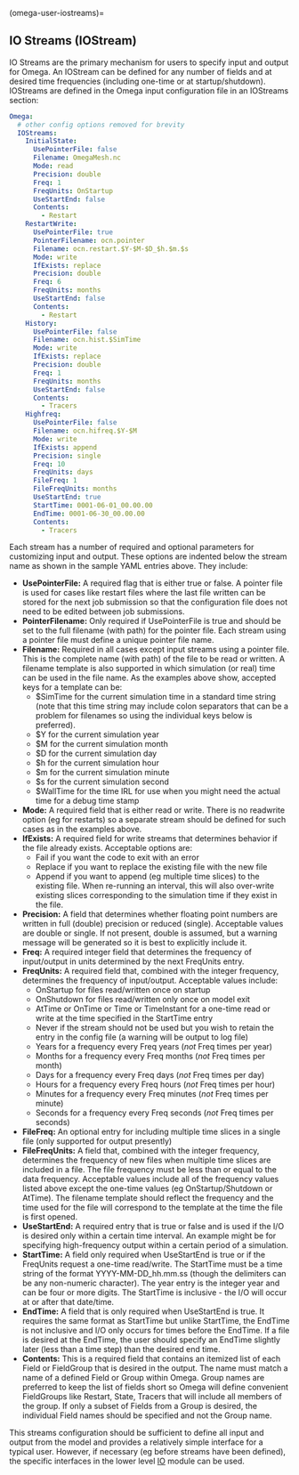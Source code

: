 <!--
© 2025. Triad National Security, LLC. All rights reserved.
This program was produced under U.S. Government contract 89233218CNA000001 for Los Alamos National Laboratory (LANL), which is operated by Triad National Security, LLC for the U.S. Department of Energy/National Nuclear Security Administration. All rights in the program are reserved by Triad National Security, LLC, and the U.S. Department of Energy/National Nuclear Security Administration. The Government is granted for itself and others acting on its behalf a nonexclusive, paid-up, irrevocable worldwide license in this material to reproduce, prepare. derivative works, distribute copies to the public, perform publicly and display publicly, and to permit others to do so.
-->

(omega-user-iostreams)=

## IO Streams (IOStream)

IO Streams are the primary mechanism for users to specify input and output
for Omega. An IOStream can be defined for any number of fields and at desired
time frequencies (including one-time or at startup/shutdown). IOStreams are
defined in the Omega input configuration file in an IOStreams section:

```yaml
Omega:
  # other config options removed for brevity
  IOStreams:
    InitialState:
      UsePointerFile: false
      Filename: OmegaMesh.nc
      Mode: read
      Precision: double
      Freq: 1
      FreqUnits: OnStartup
      UseStartEnd: false
      Contents:
        - Restart
    RestartWrite:
      UsePointerFile: true
      PointerFilename: ocn.pointer
      Filename: ocn.restart.$Y-$M-$D_$h.$m.$s
      Mode: write
      IfExists: replace
      Precision: double
      Freq: 6
      FreqUnits: months
      UseStartEnd: false
      Contents:
        - Restart
    History:
      UsePointerFile: false
      Filename: ocn.hist.$SimTime
      Mode: write
      IfExists: replace
      Precision: double
      Freq: 1
      FreqUnits: months
      UseStartEnd: false
      Contents:
        - Tracers
    Highfreq:
      UsePointerFile: false
      Filename: ocn.hifreq.$Y-$M
      Mode: write
      IfExists: append
      Precision: single
      Freq: 10
      FreqUnits: days
      FileFreq: 1
      FileFreqUnits: months
      UseStartEnd: true
      StartTime: 0001-06-01_00.00.00
      EndTime: 0001-06-30_00.00.00
      Contents:
        - Tracers
```

Each stream has a number of required and optional parameters for customizing
input and output. These options are indented below the stream name as shown
in the sample YAML entries above. They include:
- **UsePointerFile:** A required flag that is either true or false. A pointer
file is used for cases like restart files where the last file written can
be stored for the next job submission so that the configuration file does
not need to be edited between job submissions.
- **PointerFilename:** Only required if UsePointerFile is true and should
be set to the full filename (with path) for the pointer file. Each stream
using a pointer file must define a unique pointer file name.
- **Filename:** Required in all cases except input streams using a pointer
file. This is the complete name (with path) of the file to be read or written.
A filename template is also supported in which simulation (or real) time
can be used in the file name. As the examples above show, accepted keys for
a template can be:
  - $SimTime for the current simulation time in a standard time string (note
     that this time string may include colon separators that can be a problem
     for filenames so using the individual keys below is preferred).
  - $Y for the current simulation year
  - $M for the current simulation month
  - $D for the current simulation day
  - $h for the current simulation hour
  - $m for the current simulation minute
  - $s for the current simulation second
  - $WallTime for the time IRL for use when you might need the actual time for
    a debug time stamp
- **Mode:** A required field that is either read or write. There is no
   readwrite option (eg for restarts) so a separate stream should be
   defined for such cases as in the examples above.
- **IfExists:** A required field for write streams that determines behavior
   if the file already exists. Acceptable options are:
   - Fail if you want the code to exit with an error
   - Replace if you want to replace the existing file with the new file
   - Append if you want to append (eg multiple time slices) to the existing
     file. When re-running an interval, this will also over-write existing
     slices corresponding to the simulation time if they exist in the file.
- **Precision:** A field that determines whether floating point numbers are
   written in full (double) precision or reduced (single). Acceptable values
   are double or single. If not present, double is assumed, but a warning
   message will be generated so it is best to explicitly include it.
- **Freq:** A required integer field that determines the frequency of
   input/output in units determined by the next FreqUnits entry.
- **FreqUnits:** A required field that, combined with the integer frequency,
   determines the frequency of input/output. Acceptable values include:
   - OnStartup for files read/written once on startup
   - OnShutdown for files read/written only once on model exit
   - AtTime or OnTime or Time or TimeInstant for a one-time read or write
     at the time specified in the StartTime entry
   - Never if the stream should not be used but you wish to retain the
     entry in the config file (a warning will be output to log file)
   - Years for a frequency every Freq years (*not* Freq times per year)
   - Months for a frequency every Freq months (*not* Freq times per month)
   - Days for a frequency every Freq days (*not* Freq times per day)
   - Hours for a frequency every Freq hours (*not* Freq times per hour)
   - Minutes for a frequency every Freq minutes (*not* Freq times per minute)
   - Seconds for a frequency every Freq seconds (*not* Freq times per seconds)
- **FileFreq:** An optional entry for including multiple time slices in a
   single file (only supported for output presently)
- **FileFreqUnits:** A field that, combined with the integer frequency,
   determines the frequency of new files when multiple time slices are
   included in a file. The file frequency must be less than or equal to
   the data frequency. Acceptable values include all of the frequency values
   listed above except the one-time values (eg OnStartup/Shutdown or AtTime).
   The filename template should reflect the frequency and the time used for
   the file will correspond to the template at the time the file is first
   opened.
- **UseStartEnd:** A required entry that is true or false and is used if the
   I/O is desired only within a certain time interval. An example might be
   for specifying high-frequency output within a certain period of a simulation.
- **StartTime:** A field only required when UseStartEnd is true or if
   the FreqUnits request a one-time read/write. The StartTime must be a time
   string of the format YYYY-MM-DD_hh.mm.ss (though the delimiters can be
   any non-numeric character). The year entry is the integer year and can be
   four or more digits. The StartTime is inclusive - the I/O will occur at or
   after that date/time.
- **EndTime:** A field that is only required when UseStartEnd is true. It
   requires the same format as StartTime but unlike StartTime, the EndTime
   is not inclusive and I/O only occurs for times before the EndTime. If a
   file is desired at the EndTime, the user should specify an EndTime slightly
   later (less than a time step) than the desired end time.
- **Contents:** This is a required field that contains an itemized list of
   each Field or FieldGroup that is desired in the output. The name must
   match a name of a defined Field or Group within Omega. Group names are
   preferred to keep the list of fields short so Omega will define convenient
   FieldGroups like Restart, State, Tracers that will include all members
   of the group. If only a subset of Fields from a Group is desired, the
   individual Field names should be specified and not the Group name.

This streams configuration should be sufficient to define all input and output
from the model and provides a relatively simple interface for a typical user.
However, if necessary (eg before streams have been defined), the specific
interfaces in the lower level [IO](#omega-user-IO) module can be used.

